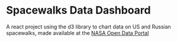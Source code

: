# Spacewalks Data Dashboard

A react project using the d3 library to chart data on US and Russian spacewalks, made available at the [NASA Open Data Portal](https://data.nasa.gov/Raw-Data/Extra-vehicular-Activity-EVA-US-and-Russia/9kcy-zwvn)